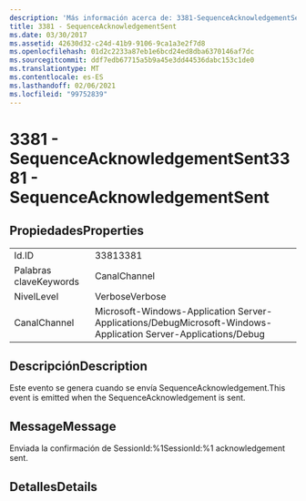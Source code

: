 ```yaml
---
description: 'Más información acerca de: 3381-SequenceAcknowledgementSent'
title: 3381 - SequenceAcknowledgementSent
ms.date: 03/30/2017
ms.assetid: 42630d32-c24d-41b9-9106-9ca1a3e2f7d8
ms.openlocfilehash: 01d2c2233a87eb1e6bcd24ed8dba6370146af7dc
ms.sourcegitcommit: ddf7edb67715a5b9a45e3dd44536dabc153c1de0
ms.translationtype: MT
ms.contentlocale: es-ES
ms.lasthandoff: 02/06/2021
ms.locfileid: "99752839"
---
```

# <a name="3381---sequenceacknowledgementsent"></a><span data-ttu-id="39399-103">3381 - SequenceAcknowledgementSent</span><span class="sxs-lookup"><span data-stu-id="39399-103">3381 - SequenceAcknowledgementSent</span></span>

## <a name="properties"></a><span data-ttu-id="39399-104">Propiedades</span><span class="sxs-lookup"><span data-stu-id="39399-104">Properties</span></span>  
  
|||  
|-|-|  
|<span data-ttu-id="39399-105">Id.</span><span class="sxs-lookup"><span data-stu-id="39399-105">ID</span></span>|<span data-ttu-id="39399-106">3381</span><span class="sxs-lookup"><span data-stu-id="39399-106">3381</span></span>|  
|<span data-ttu-id="39399-107">Palabras clave</span><span class="sxs-lookup"><span data-stu-id="39399-107">Keywords</span></span>|<span data-ttu-id="39399-108">Canal</span><span class="sxs-lookup"><span data-stu-id="39399-108">Channel</span></span>|  
|<span data-ttu-id="39399-109">Nivel</span><span class="sxs-lookup"><span data-stu-id="39399-109">Level</span></span>|<span data-ttu-id="39399-110">Verbose</span><span class="sxs-lookup"><span data-stu-id="39399-110">Verbose</span></span>|  
|<span data-ttu-id="39399-111">Canal</span><span class="sxs-lookup"><span data-stu-id="39399-111">Channel</span></span>|<span data-ttu-id="39399-112">Microsoft-Windows-Application Server-Applications/Debug</span><span class="sxs-lookup"><span data-stu-id="39399-112">Microsoft-Windows-Application Server-Applications/Debug</span></span>|  
  
## <a name="description"></a><span data-ttu-id="39399-113">Descripción</span><span class="sxs-lookup"><span data-stu-id="39399-113">Description</span></span>  

 <span data-ttu-id="39399-114">Este evento se genera cuando se envía SequenceAcknowledgement.</span><span class="sxs-lookup"><span data-stu-id="39399-114">This event is emitted when the SequenceAcknowledgement is sent.</span></span>  
  
## <a name="message"></a><span data-ttu-id="39399-115">Message</span><span class="sxs-lookup"><span data-stu-id="39399-115">Message</span></span>  

 <span data-ttu-id="39399-116">Enviada la confirmación de SessionId:%1</span><span class="sxs-lookup"><span data-stu-id="39399-116">SessionId:%1 acknowledgement sent.</span></span>  
  
## <a name="details"></a><span data-ttu-id="39399-117">Detalles</span><span class="sxs-lookup"><span data-stu-id="39399-117">Details</span></span>

